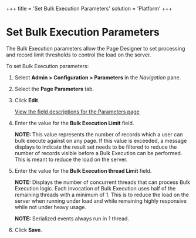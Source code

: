 +++
title = 'Set Bulk Execution Parameters'
solution = 'Platform'
+++

# Set Bulk Execution Parameters

The Bulk Execution parameters allow the Page Designer to set processing
and record limit thresholds to control the load on the server.

To set Bulk Execution parameters:

1.  Select **Admin \> Configuration \> Parameters** in the *Navigation*
    pane.

2.  Select the **Page Parameters** tab.

3.  Click **Edit**.
    
    [View the field descriptions for the Parameters
    page](../Page_Desc/Parameters_All_TabsSysAdmin.htm)

4.  Enter the value for the **Bulk Execution Limit** field.
    
    **NOTE:** This value represents the number of records which a user
    can bulk execute against on any page. If this value is exceeded, a
    message displays to indicate the result set needs to be filtered to
    reduce the number of records visible before a Bulk Execution can be
    performed. This is meant to reduce the load on the server.

5.  Enter the value for the **Bulk Execution thread Limit** field.
    
    **NOTE:** Displays the number of concurrent threads that can process
    Bulk Execution logic. Each invocation of Bulk Execution uses half of
    the remaining threads with a minimum of 1. This is to reduce the
    load on the server when running under load and while remaining
    highly responsive while not under heavy usage.
    
    **NOTE:** Serialized events always run in 1 thread.

6.  Click **Save**.
